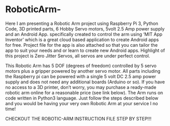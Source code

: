 # RoboticArm-
Here I am presenting a Robotic Arm project using Raspberry Pi 3, Python Code, 3D printed parts, 6 Hobby Servo motors, 5volt 2.5 Amp power supply and an Android App. specifically created to control the arm using ‘MIT App Inventor’ which is a great cloud based application to create Android apps for free. Project file for the app is also attached so that you can tailor the app to suit your needs and or learn to create new Android apps. Highlight of this project is Zero Jitter Servos, all servos are under perfect control.  
  
This Robotic Arm has 5 DOF (degrees of freedom) controlled by 5 servo motors plus a gripper powered by another servo motor. All parts including the Raspberry pi can be powered with a single 5 volt DC 2.5 amp power supply and does not need any additional boards (Arduino or so). If you have no access to a 3D printer, don’t worry, you may purchase a ready-made robotic arm online for a reasonable price (see link below). The Arm runs on code written in Python3 language. Just follow the steps described below and you would be having your very own Robotic Arm at your service I no time!  

CHECKOUT THE ROBOTIC-ARM INSTRUCTION FILE STEP BY STEP!!!

